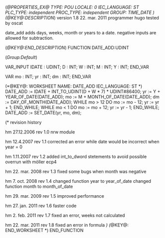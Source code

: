 (*@PROPERTIES_EX@
TYPE: POU
LOCALE: 0
IEC_LANGUAGE: ST
PLC_TYPE: independent
PROC_TYPE: independent
GROUP: TIME_DATE
*)
(*@KEY@:DESCRIPTION*)
version 1.8		22. mar. 2011
programmer 	    hugo
tested by		oscat

date_add adds days, weeks, month or years to a date.
negative inputs are allowed for subtraction.

(*@KEY@:END_DESCRIPTION*)
FUNCTION DATE_ADD:UDINT

(*Group:Default*)


VAR_INPUT
	IDATE :	UDINT;
	D :	INT;
	W :	INT;
	M :	INT;
	Y :	INT;
END_VAR


VAR
	mo :	INT;
	yr :	INT;
	dm :	INT;
END_VAR


(*@KEY@: WORKSHEET
NAME: DATE_ADD
IEC_LANGUAGE: ST
*)
DATE_ADD := IDATE + INT_TO_UDINT(D + W * 7) * UDINT#86400;
yr := Y + YEAR_OF_DATE(DATE_ADD);
mo := M + MONTH_OF_DATE(DATE_ADD);
dm := DAY_OF_MONTH(DATE_ADD);
WHILE mo > 12 DO
	mo := mo - 12;
	yr := yr + 1;
END_WHILE;
WHILE mo < 1 DO
	mo := mo + 12;
	yr := yr - 1;
END_WHILE;
DATE_ADD := SET_DATE(yr, mo, dm);

(* revision history

hm 27.12.2006	rev 1.0
	nrw module

hm 12.4.2007		rev 1.1
	corrected an error while date would be incorrect when year  = 0

hm	1.11.2007		rev 1.2
	added int_to_dword stetements to avoid possible overrun with möller ecp4

hm	22. mar. 2008	rev 1.3
	fixed some bugs when month was negative

hm	7. oct. 2008	rev 1.4
	changed function year to year_of_date
	changed function month to month_of_date

hm	29. mar. 2009	rev 1.5
	improved performance

hm	27. jan. 2011	rev 1.6
	faster code

hm	2. feb. 2011		rev 1.7
	fixed an error, weeks not calculated

hm	22. mar. 2011	rev 1.8
	fixed an error in formula
*)
(*@KEY@: END_WORKSHEET *)
END_FUNCTION
